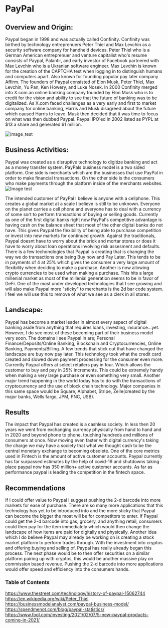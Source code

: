 # PayPal
## Overview and Origin:

  Paypal began in 1998 and was actually called Confinity.  Confinity was birthed by technology entreprenuers Peter Thiel and Max Levchin as a security software company for handheld devices.  Peter Thiel who is a German American entreprenuer and venture capitalist who's resume consists of Paypal, Palantir, and early investor of Facebook partnered with Max Levchin who is a Ukranian software engineer.  Max Levchin is known for the creation of the CAPTCHA test when logging in to distinguish humans and computers apart.  Also known for founding popular pay later company Affirm.  The founders of Paypal consisted of Elon Musk, Peter Thiel, Max Levchin, Yu Pan, Ken Howery, and Luke Nosek. In 2000 Confinity merged into X.com an online banking company founded by Elon Musk who is to credit for the vision and ability to see that the future of banking was to be digitalized.  As X.com faced challenges as a very early and first to market company for online banking, Harris and Musk disagreed about the future which caused Harris to leave.  Musk then decided that it was time to focus on what was then dubbed Paypal.  Paypal IPO'ed in 2002 listed as PYPL at $13 a share and generated 61 million.
  
![image_test](https://cdn.substack.com/image/fetch/w_1456,c_limit,f_auto,q_auto:good,fl_progressive:steep/https%3A%2F%2Fbucketeer-e05bbc84-baa3-437e-9518-adb32be77984.s3.amazonaws.com%2Fpublic%2Fimages%2F647fd1b7-967a-4773-bc66-ffd4a1ada526_1000x546.png "Fintech")

## Business Activities:

  Paypal was created as a disruptive technology to digitize banking and act as a money transfer system.  PayPals business model is a two sided platform.  One side is merchants which are the businesses that use PayPal in order to make financial transactions.  On the other side is the consumers who make payments through the platform inside of the merchants websites.
![Image test](https://businessmodelanalyst.com/wp-content/uploads/2020/12/Paypal-Business-Model-Multisided-Platform-1024x576.jpg "Fintech")
  
  The intended customer of PayPal I believe is anyone with a cellphone.  This creates a global market at a scale I believe is still to be unknown.  Everyone on the planet carries a cell phone and everyone has to deal with a currency of some sort to perform transactions of buying or selling goods.  Currently as one of the first digital banks right now PayPal's competitive advantage is having cash on the balance sheet that most of the other digital banks do not have.  This gives Paypal the flexibility of being able to purchase competition or invest into new markets for continued growth.  Against the traditionals, Paypal doesnt have to worry about the brick and mortar stores or does it have to worry about loan operations involving risk assesment and defaults.  There is a few techonologies that Paypal is creating that is changing the way we do transactions one being Buy now and Pay Later.  This tends to be in payments of 4 at 25% which gives the consumer a very large amount of flexibility when deciding to make a purchase.  Another is now allowing crypto currencies to be used when making a purchase.  This hits a large millenial market as most of the millenial generation seems to be in favor of DeFi.  One of the most under developed technologies that I see growing and will also make Paypal more "sticky" to merchants is the 2d bar code system.  I feel we will use this to remove of what we see as a clerk in all stores.

## Landscape:

  Paypal has become a market leader in almost every aspect of digital banking aside from anything that requires loans, investing, insurance...yet.  However, I do see most of these becoming part of their business model very soon.  The domains I see Paypal in are; Personal Finance/Deposits/Online Banking, Blockchain and Cryptocurrencies, Online Banking, Payments/Billing.   A few trends that stick out that have changed the landscape are buy now pay later.  This technology took what the credit card created and slowed down payment processing for the consumer even more.  Currently Paypal offers at select retailers pay in four.  Which allows the customer to buy and pay in 25% increments.  This could be extremely handy when making a very large purchase or even something very small.  Another major trend happening in the world today has to do with the transactions of cryptocurrency and the use of block chain technology.  Major companies in this same space would be Square, Alphabet, Stripe, Zelle(created by the major banks, Wells fargo, JPM, PNC, USB).

## Results

  The impact that Paypal has created is a cashless society.  In less then 20 years we went from exchanging currency physically from hand to hand and in 2020 and beyond phone to phone, touching hundreds and millions of consumers at once.  Now moving even faster with digital currency's taking the charge we may have a society that what we thought cash to be the central monetary exchange to becoming obsolete.  One of the core metrics used in Fintech is the amount of active customer accounts.  Paypal currently has far surpassed estimates by the help of covid-19 and shutdowns taking place paypal now has 350 million+ active customer accounts. As far as performance paypal is leading the competition in the fintech space.
  
## Recommendations

  If I could offer value to Paypal I suggest pushing the 2-d barcode into more markets for ease of purchase.  There are so many more applications that this technology has yet to be introduced into and the more sticky that Paypal can become the bigger the moat will be for competitors to enter.  If Paypal could get the 2-d barcode into gas, grocery, and anything retail, consumers could then pay for the item immediately which would then change the landscape of how items are paid for digitally and physically.  Another idea which I do believe Paypal may already be working on is creating a stock market platform to perform trades through.  With the investment into cryptos and offering buying and selling of, Paypal has really already began this process.  The next phase would be to then offer securities on a similar platform pairing up with cryptos, this would be another massive play on commission based revenue.  Pushing the 2-d barcode into more applications would offer speed and efficiency into the consumers hands.  

### Table of Contents
https://www.thestreet.com/technology/history-of-paypal-15062744
https://en.wikipedia.org/wiki/Peter_Thiel
https://businessmodelanalyst.com/paypal-business-model/
https://spendmenot.com/blog/paypal-statistics/
https://www.fool.com/investing/2021/02/07/5-new-paypal-products-coming-in-2021/
